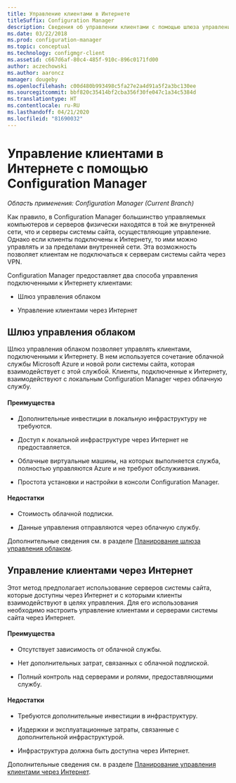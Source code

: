 ```yaml
---
title: Управление клиентами в Интернете
titleSuffix: Configuration Manager
description: Сведения об управлении клиентами с помощью шлюза управления облаком и об управлении клиентами в Интернете с помощью Configuration Manager.
ms.date: 03/22/2018
ms.prod: configuration-manager
ms.topic: conceptual
ms.technology: configmgr-client
ms.assetid: c667d6af-80c4-485f-910c-896c0171fd00
author: aczechowski
ms.author: aaroncz
manager: dougeby
ms.openlocfilehash: c00d480b993498c5fa27e2a4d91a5f2a3bc130ee
ms.sourcegitcommit: bbf820c35414bf2cba356f30fe047c1a34c5384d
ms.translationtype: HT
ms.contentlocale: ru-RU
ms.lasthandoff: 04/21/2020
ms.locfileid: "81690032"
---
```

# <a name="manage-clients-on-the-internet-with-configuration-manager"></a>Управление клиентами в Интернете с помощью Configuration Manager

*Область применения: Configuration Manager (Current Branch)*

Как правило, в Configuration Manager большинство управляемых компьютеров и серверов физически находятся в той же внутренней сети, что и серверы системы сайта, осуществляющие управление. Однако если клиенты подключены к Интернету, то ими можно управлять и за пределами внутренней сети. Эта возможность позволяет клиентам не подключаться к серверам системы сайта через VPN.

Configuration Manager предоставляет два способа управления подключенными к Интернету клиентами:

-   Шлюз управления облаком

-   Управление клиентами через Интернет


## <a name="cloud-management-gateway"></a>Шлюз управления облаком

Шлюз управления облаком позволяет управлять клиентами, подключенными к Интернету. В нем используется сочетание облачной службы Microsoft Azure и новой роли системы сайта, которая взаимодействует с этой службой. Клиенты, подключенные к Интернету, взаимодействуют с локальным Configuration Manager через облачную службу.

#### <a name="advantages"></a>Преимущества  

-   Дополнительные инвестиции в локальную инфраструктуру не требуются.  

-   Доступ к локальной инфраструктуре через Интернет не предоставляется.  

-   Облачные виртуальные машины, на которых выполняется служба, полностью управляются Azure и не требуют обслуживания.  

-   Простота установки и настройки в консоли Configuration Manager.  

#### <a name="disadvantages"></a>Недостатки  

-   Стоимость облачной подписки.  

-   Данные управления отправляются через облачную службу.  

Дополнительные сведения см. в разделе [Планирование шлюза управления облаком](cmg/plan-cloud-management-gateway.md).  



## <a name="internet-based-client-management"></a>Управление клиентами через Интернет

Этот метод предполагает использование серверов системы сайта, которые доступны через Интернет и с которыми клиенты взаимодействуют в целях управления. Для его использования необходимо настроить управление клиентами и серверами системы сайта через Интернет.

#### <a name="advantages"></a>Преимущества  

-   Отсутствует зависимость от облачной службы.  

-   Нет дополнительных затрат, связанных с облачной подпиской.  

-   Полный контроль над серверами и ролями, предоставляющими службу.  

#### <a name="disadvantages"></a>Недостатки  

-   Требуются дополнительные инвестиции в инфраструктуру.  

-   Издержки и эксплуатационные затраты, связанные с дополнительной инфраструктурой.  

-   Инфраструктура должна быть доступна через Интернет.  

Дополнительные сведения см. в разделе [Планирование управления клиентами через Интернет](plan-internet-based-client-management.md).  
